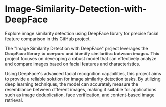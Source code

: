 # Image-Similarity-Detection-with-DeepFace
Explore image similarity detection using DeepFace library for precise facial feature comparison in this GitHub project.

The "Image Similarity Detection with DeepFace" project leverages the DeepFace library to compare and identify similarities between images. This project focuses on developing a robust model that can effectively analyze and compare images based on facial features and characteristics.

Using DeepFace's advanced facial recognition capabilities, this project aims to provide a reliable solution for image similarity detection tasks. By utilizing deep learning techniques, the model can accurately measure the resemblance between different images, making it suitable for applications such as image deduplication, face verification, and content-based image retrieval.
